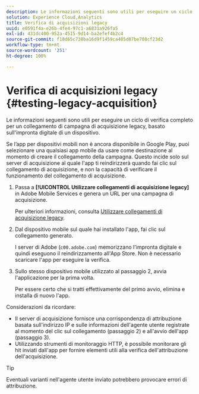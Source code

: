 ```yaml
---
description: Le informazioni seguenti sono utili per eseguire un ciclo di verifica completo per un collegamento di campagna di acquisizione legacy, basato sull'impronta digitale di un dispositivo.
solution: Experience Cloud,Analytics
title: Verifica di acquisizioni legacy
uuid: e0591f4a-e26b-4fe4-97c1-a6831a926fa5
exl-id: 431dc400-952a-4515-9d14-ba2efef4b2c4
source-git-commit: f18d65c738ba16d9f1459ca485d87be708cf23d2
workflow-type: tm+mt
source-wordcount: '251'
ht-degree: 100%

---
```


# Verifica di acquisizioni legacy {#testing-legacy-acquisition}

Le informazioni seguenti sono utili per eseguire un ciclo di verifica completo per un collegamento di campagna di acquisizione legacy, basato sull&#39;impronta digitale di un dispositivo.

Se l’app per dispositivi mobili non è ancora disponibile in Google Play, puoi selezionare una qualsiasi app mobile da usare come destinazione al momento di creare il collegamento della campagna. Questo incide solo sul server di acquisizione al quale l&#39;app ti reindirizzerà quando fai clic sul collegamento di acquisizione, e non la capacità di verificare il funzionamento del collegamento di acquisizione.

1. Passa a **[!UICONTROL Utilizzare collegamenti di acquisizione legacy]** in Adobe Mobile Services e genera un URL per una campagna di acquisizione.

   Per ulteriori informazioni, consulta [Utilizzare collegamenti di acquisizione legacy](/help/using/acquisition-main/c-marketing-links-builder/t-create-edit-adobe-links/c-use-legacy-acquisition-links/c-use-legacy-acquisition-links.md).

1. Dal dispositivo mobile sul quale hai installato l&#39;app, fai clic sul collegamento generato.

   I server di Adobe (`c00.adobe.com`) memorizzano l&#39;impronta digitale e quindi eseguono il reindirizzamento all&#39;App Store. Non è necessario scaricare l&#39;app per eseguire la verifica.

1. Sullo stesso dispositivo mobile utilizzato al passaggio 2, avvia l&#39;applicazione per la prima volta.

   Per essere certo che si tratti effettivamente del primo avvio, elimina e installa di nuovo l&#39;app.

Considerazioni da ricordare:

* Il server di acquisizione fornisce una corrispondenza di attribuzione basata sull&#39;indirizzo IP e sulle informazioni dell&#39;agente utente registrate al momento del clic sul collegamento (passaggio 2) e all&#39;avvio dell&#39;app (passaggio 3).
* Utilizzando strumenti di monitoraggio HTTP, è possibile monitorare gli hit inviati dall&#39;app per fornire elementi utili alla verifica dell&#39;attribuzione dell&#39;acquisizione.

>[!TIP]
>
>Eventuali varianti nell&#39;agente utente inviato potrebbero provocare errori di attribuzione.
